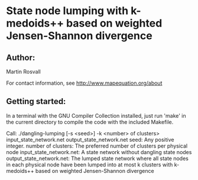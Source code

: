 # State node lumping with k-medoids++ based on weighted Jensen-Shannon divergence

## Author:

Martin Rosvall

For contact information, see http://www.mapequation.org/about


## Getting started:

In a terminal with the GNU Compiler Collection installed,
just run 'make' in the current directory to compile the
code with the included Makefile.

Call: ./dangling-lumping [-s \<seed\>] -k \<number\> of clusters> input_state_network.net output_state_network.net
seed: Any positive integer.
number of clusters: The preferred number of clusters per physical node
input_state_network.net: A state network without dangling state nodes
output_state_network.net: The lumped state network where all state nodes in each physical node have
													been lumped into at most k clusters with k-medoids++ based on
													weighted Jensen-Shannon divergence